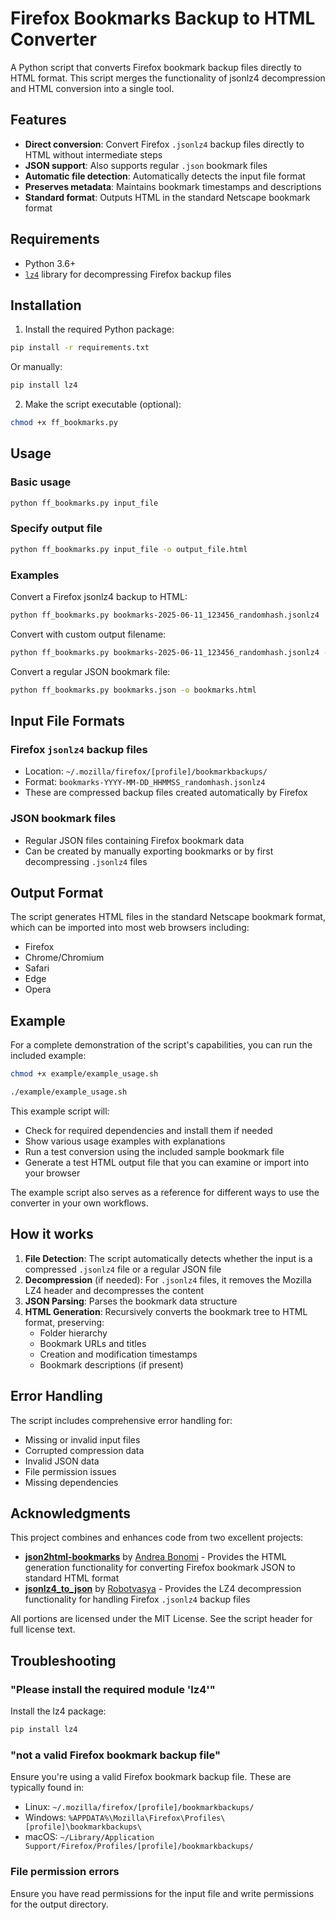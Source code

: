 # Firefox Bookmarks Backup to HTML Converter

A Python script that converts Firefox bookmark backup files directly to HTML format. This script merges the functionality of jsonlz4 decompression and HTML conversion into a single tool.

## Features

- **Direct conversion**: Convert Firefox `.jsonlz4` backup files directly to HTML without intermediate steps
- **JSON support**: Also supports regular `.json` bookmark files
- **Automatic file detection**: Automatically detects the input file format
- **Preserves metadata**: Maintains bookmark timestamps and descriptions
- **Standard format**: Outputs HTML in the standard Netscape bookmark format

## Requirements

- Python 3.6+
- [`lz4`](https://pypi.org/project/lz4/) library for decompressing Firefox backup files

## Installation

1. Install the required Python package:
```bash
pip install -r requirements.txt
```

Or manually:
```bash
pip install lz4
```

2. Make the script executable (optional):
```bash
chmod +x ff_bookmarks.py
```

## Usage

### Basic usage
```bash
python ff_bookmarks.py input_file
```

### Specify output file
```bash
python ff_bookmarks.py input_file -o output_file.html
```

### Examples

Convert a Firefox jsonlz4 backup to HTML:
```bash
python ff_bookmarks.py bookmarks-2025-06-11_123456_randomhash.jsonlz4
```

Convert with custom output filename:
```bash
python ff_bookmarks.py bookmarks-2025-06-11_123456_randomhash.jsonlz4 -o my_bookmarks.html
```

Convert a regular JSON bookmark file:
```bash
python ff_bookmarks.py bookmarks.json -o bookmarks.html
```

## Input File Formats

### Firefox `jsonlz4` backup files
- Location: `~/.mozilla/firefox/[profile]/bookmarkbackups/`
- Format: `bookmarks-YYYY-MM-DD_HHMMSS_randomhash.jsonlz4`
- These are compressed backup files created automatically by Firefox

### JSON bookmark files
- Regular JSON files containing Firefox bookmark data
- Can be created by manually exporting bookmarks or by first decompressing `.jsonlz4` files

## Output Format

The script generates HTML files in the standard Netscape bookmark format, which can be imported into most web browsers including:
- Firefox
- Chrome/Chromium
- Safari
- Edge
- Opera

## Example

For a complete demonstration of the script's capabilities, you can run the included example:

```bash
chmod +x example/example_usage.sh

./example/example_usage.sh
```

This example script will:
- Check for required dependencies and install them if needed
- Show various usage examples with explanations
- Run a test conversion using the included sample bookmark file
- Generate a test HTML output file that you can examine or import into your browser

The example script also serves as a reference for different ways to use the converter in your own workflows.

## How it works

1. **File Detection**: The script automatically detects whether the input is a compressed `.jsonlz4` file or a regular JSON file
2. **Decompression** (if needed): For `.jsonlz4` files, it removes the Mozilla LZ4 header and decompresses the content
3. **JSON Parsing**: Parses the bookmark data structure
4. **HTML Generation**: Recursively converts the bookmark tree to HTML format, preserving:
   - Folder hierarchy
   - Bookmark URLs and titles
   - Creation and modification timestamps
   - Bookmark descriptions (if present)

## Error Handling

The script includes comprehensive error handling for:
- Missing or invalid input files
- Corrupted compression data
- Invalid JSON data
- File permission issues
- Missing dependencies

## Acknowledgments

This project combines and enhances code from two excellent projects:

- **[json2html-bookmarks](https://github.com/andreax79/json2html-bookmarks)** by [Andrea Bonomi](https://github.com/andreax79) - Provides the HTML generation functionality for converting Firefox bookmark JSON to standard HTML format
- **[jsonlz4_to_json](https://github.com/Robotvasya/jsonlz4_to_json)** by [Robotvasya](https://github.com/Robotvasya) - Provides the LZ4 decompression functionality for handling Firefox `.jsonlz4` backup files

All portions are licensed under the MIT License. See the script header for full license text.

## Troubleshooting

### "Please install the required module 'lz4'"
Install the lz4 package:
```bash
pip install lz4
```

### "not a valid Firefox bookmark backup file"
Ensure you're using a valid Firefox bookmark backup file. These are typically found in:
- Linux: `~/.mozilla/firefox/[profile]/bookmarkbackups/`
- Windows: `%APPDATA%\Mozilla\Firefox\Profiles\[profile]\bookmarkbackups\`
- macOS: `~/Library/Application Support/Firefox/Profiles/[profile]/bookmarkbackups/`

### File permission errors
Ensure you have read permissions for the input file and write permissions for the output directory.
